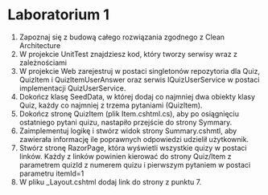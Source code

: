 ﻿# Laboratorium 1

1. Zapoznaj się z budową całego rozwiązania zgodnego z Clean Architecture
2. W projekcie UnitTest znajdziesz kod, który tworzy serwisy wraz z zależnościami
3. W projekcie Web zarejestruj w postaci singletonów repozytoria dla Quiz, QuizItem i QuizItemUserAnswer oraz serwis IQuizUserService w postaci implementacji QuizUserService.
4. Dokończ klasę SeedData, w której dodaj co najmniej dwa obiekty klasy Quiz, każdy  co najmniej z trzema pytaniami (QuizItem).
5. Dokończ stronę QuizItem (plik Item.cshtml.cs), aby po osiągnięciu ostatniego pytani quizu, nastapiło przejście do strony Symmary.
6. Zaimplementuj logikę i stwórz widok strony Summary.cshmtl, aby zawierała informację ile poprawnych odpowiedzi udzielił użytkownik.
7. Stwórz stronę RazorPage, która wyświetli wszystkie quizy w postaci linków. Każdy z  linków powinien kierować do strony  Quiz/Item z parametrem quizId z numerem quizu i pierwszym pytaniem w postaci parametru itemId=1
8. W pliku _Layout.cshtml dodaj link do strony z punktu 7.
